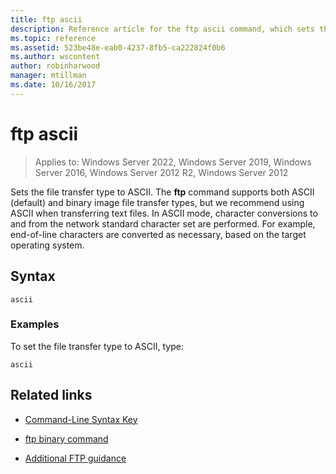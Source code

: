```yaml
---
title: ftp ascii
description: Reference article for the ftp ascii command, which sets the file transfer type to ASCII.
ms.topic: reference
ms.assetid: 523be48e-eab0-4237-8fb5-ca222824f0b6
ms.author: wscontent
author: robinharwood
manager: mtillman
ms.date: 10/16/2017
---
```


# ftp ascii

>Applies to: Windows Server 2022, Windows Server 2019, Windows Server 2016, Windows Server 2012 R2, Windows Server 2012

Sets the file transfer type to ASCII. The **ftp** command supports both ASCII (default) and binary image file transfer types, but we recommend using ASCII when transferring text files. In ASCII mode, character conversions to and from the network standard character set are performed. For example, end-of-line characters are converted as necessary, based on the target operating system.

## Syntax

```
ascii
```

### Examples

To set the file transfer type to ASCII, type:

```
ascii
```

## Related links

- [Command-Line Syntax Key](command-line-syntax-key.md)

- [ftp binary command](ftp-binary.md)

- [Additional FTP guidance](/previous-versions/orphan-topics/ws.10/cc756013(v=ws.10))
